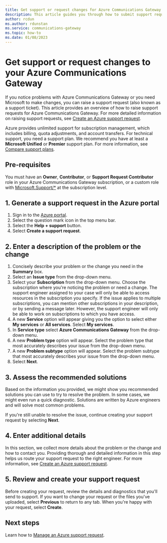 ```yaml
---
title: Get support or request changes for Azure Communications Gateway
description: This article guides you through how to submit support requests if you have a problem with your service or require changes to it. 
author: rcdun
ms.author: rdunstan
ms.service: communications-gateway
ms.topic: how-to 
ms.date: 01/08/2023
---
```


# Get support or request changes to your Azure Communications Gateway

If you notice problems with Azure Communications Gateway or you need Microsoft to make changes, you can raise a support request (also known as a support ticket). This article provides an overview of how to raise support requests for Azure Communications Gateway. For more detailed information on raising support requests, see [Create an Azure support request](../azure-portal/supportability/how-to-create-azure-support-request.md).

Azure provides unlimited support for subscription management, which includes billing, quota adjustments, and account transfers. For technical support, you need a support plan. We recommend you have at least a **Microsoft Unified** or **Premier** support plan. For more information, see [Compare support plans](https://azure.microsoft.com/support/plans/).

## Pre-requisites

You must have an **Owner**, **Contributor**, or **Support Request Contributor** role in your Azure Communications Gateway subscription, or a custom role with [Microsoft.Support/*](../role-based-access-control/resource-provider-operations.md#microsoftsupport) at the subscription level.

## 1. Generate a support request in the Azure portal

1. Sign in to the [Azure portal](https://ms.portal.azure.com/).
1. Select the question mark icon in the top menu bar.
1. Select the **Help + support** button. 
1. Select **Create a support request**.

## 2. Enter a description of the problem or the change

1. Concisely describe your problem or the change you need in the **Summary** box.
1. Select an **Issue type** from the drop-down menu. 
1. Select your **Subscription** from the drop-down menu. Choose the subscription where you're noticing the problem or need a change. The support engineer assigned to your case will only be able to access resources in the subscription you specify. If the issue applies to multiple subscriptions, you can mention other subscriptions in your description, or by sending a message later. However, the support engineer will only be able to work on subscriptions to which you have access. 
1. A new **Service** option will appear giving you the option to select either **My services** or **All services**. Select **My services**.
1. In **Service type** select **Azure Communications Gateway** from the drop-down menu.
1. A new **Problem type** option will appear. Select the problem type that most accurately describes your issue from the drop-down menu.
1. A new **Problem subtype** option will appear. Select the problem subtype that most accurately describes your issue from the drop-down menu.
1. Select **Next**.

## 3. Assess the recommended solutions

Based on the information you provided, we might show you recommended solutions you can use to try to resolve the problem. In some cases, we might even run a quick diagnostic. Solutions are written by Azure engineers and will solve most common problems.

If you're still unable to resolve the issue, continue creating your support request by selecting **Next**.

## 4. Enter additional details

In this section, we collect more details about the problem or the change and how to contact you. Providing thorough and detailed information in this step helps us route your support request to the right engineer. For more information, see [Create an Azure support request](../azure-portal/supportability/how-to-create-azure-support-request.md).

## 5. Review and create your support request

Before creating your request, review the details and diagnostics that you'll send to support. If you want to change your request or the files you've uploaded, select **Previous** to return to any tab. When you're happy with your request, select **Create**.

## Next steps

Learn how to [Manage an Azure support request](../azure-portal/supportability/how-to-manage-azure-support-request.md).

